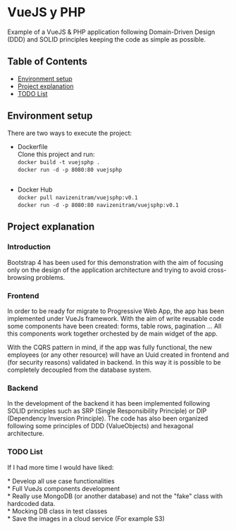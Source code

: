 <h1>VueJS y PHP</h1>

Example of a VueJS & PHP application following Domain-Driven Design (DDD) and SOLID principles keeping the code as simple as possible.

## Table of Contents

* [Environment setup](#environment-setup)
* [Project explanation](#project-explanation)
* [TODO List](#todo-list)

## Environment setup

There are two ways to execute the project:

* Dockerfile<br>
  Clone this project and run:<br>
  `docker build -t vuejsphp .`<br>
  `docker run -d -p 8080:80 vuejsphp`  
##
* Docker Hub <br>
`docker pull navizenitram/vuejsphp:v0.1`<br>
`docker run -d -p 8080:80 navizenitram/vuejsphp:v0.1`
## Project explanation

### Introduction
<p>Bootstrap 4 has been used for this demonstration with the aim of focusing only on the design of the application architecture and trying to avoid cross-browsing problems.</p>

### Frontend
<p>In order to be ready for migrate to Progressive Web App, the app has been implemented under VueJs framework. With the aim of write reusable code some components have been created: forms, table rows, pagination ... All this components work together orchested by de main widget of the app. </p>
<p>With the CQRS pattern in mind, if the app was fully functional, the new employees (or any other resource) will have an Uuid created in frontend and (for security reasons) validated in backend. In this way it is possible to be completely decoupled from the database system.  </p>

### Backend
<p>In the development of the backend it has been implemented following SOLID principles such as SRP (Single Responsibility Principle) or DIP (Dependency Inversion Principle). The code has also been organized following some principles of DDD (ValueObjects) and hexagonal architecture.</p>

### TODO List
<p>If I had more time I would have liked:</p>
* Develop all use case functionalities <br>
* Full VueJs components development <br>
* Really use MongoDB (or another database) and not the "fake" class with hardcoded data. <br>
* Mocking DB class in test classes <br>
* Save the images in a cloud service (For example S3)


